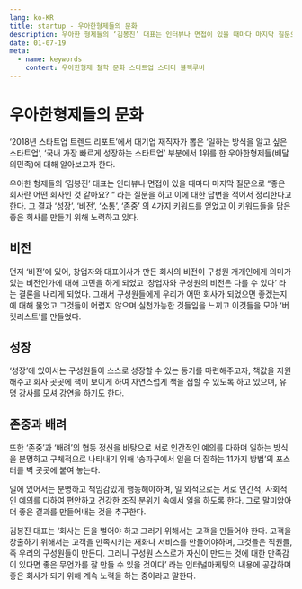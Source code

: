 ```yaml
---
lang: ko-KR
title: startup - 우아한형제들의 문화
description: 우아한 형제들의 ‘김봉진’ 대표는 인터뷰나 면접이 있을 때마다 마지막 질문으로 “좋은 회사란 어떤 회사인 것 같아요? “ 라는 질문을 하고 이에 대한 답변을 적어서 정리한다고 한다.
date: 01-07-19
meta:
  - name: keywords
    content: 우아한형제 철학 문화 스타트업 스터디 블랙루비
---
```

# 우아한형제들의 문화

‘2018년 스타트업 트렌드 리포트’에서 대기업 재직자가 뽑은 ‘일하는 방식을 알고 싶은 스타트업’, ‘국내 가장 빠르게 성장하는 스타트업’ 부분에서 1위를 한 우아한형제들(배달의민족)에 대해 알아보고자 한다.

우아한 형제들의 ‘김봉진’ 대표는 인터뷰나 면접이 있을 때마다 마지막 질문으로 “좋은 회사란 어떤 회사인 것 같아요? “ 라는 질문을 하고 이에 대한 답변을 적어서 정리한다고 한다. 그 결과 ‘성장’, ‘비전’, ‘소통’, ‘존중’ 의 4가지 키워드를 얻었고 이 키워드들을 담은 좋은 회사를 만들기 위해 노력하고 있다.

## 비전

먼저 ‘비전’에 있어, 창업자와 대표이사가 만든 회사의 비전이 구성원 개개인에게 의미가 있는 비전인가에 대해 고민을 하게 되었고 ‘창업자와 구성원의 비전은 다를 수 있다’ 라는 결론을 내리게 되었다. 그래서 구성원들에게 우리가 어떤 회사가 되었으면 좋겠는지에 대해 물었고 그것들이 어렵지 않으며 실천가능한 것들임을 느끼고 이것들을 모아 ‘버킷리스트’를 만들었다.

## 성장

‘성장’에 있어서는 구성원들이 스스로 성장할 수 있는 동기를 마련해주고자, 책값을 지원해주고 회사 곳곳에 책이 보이게 하여 자연스럽게 책을 접할 수 있도록 하고 있으며, 유명 강사를 모셔 강연을 하기도 한다.

## 존중과 배려

또한 ‘존중’과 ‘배려’의 협동 정신을 바탕으로 서로 인간적인 예의를 다하며 일하는 방식을 분명하고 구체적으로 나타내기 위해 ‘송파구에서 일을 더 잘하는 11가지 방법’의 포스터를 벽 곳곳에 붙여 놓는다.

일에 있어서는 분명하고 책임감있게 행동해야하며, 일 외적으로는 서로 인간적, 사회적인 예의를 다하여 편안하고 건강한 조직 분위기 속에서 일을 하도록 한다. 그로 말미암아 더 좋은 결과를 만들어내는 것을 추구한다.

김봉진 대표는 ‘회사는 돈을 벌어야 하고 그러기 위해서는 고객을 만들어야 한다. 고객을 창출하기 위해서는 고객을 만족시키는 재화나 서비스를 만들어야하며, 그것들은 직원들, 즉 우리의 구성원들이 만든다. 그러니 구성원 스스로가 자신이 만드는 것에 대한 만족감이 있다면 좋은 무언가를 잘 만들 수 있을 것이다’ 라는 인터널마케팅의 내용에 공감하며
좋은 회사가 되기 위해 계속 노력을 하는 중이라고 말한다.